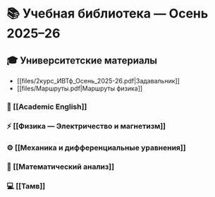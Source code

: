 # 📚 Учебная библиотека — Осень 2025–26

## 🎓 Университетские материалы
- [[files/2курс_ИВТф_Осень_2025-26.pdf|Задавальник]]
- [[files/Маршруты.pdf|Маршруты физика]]
### 📖 [[Academic English]]
### ⚡ [[Физика — Электричество и магнетизм]]
### ⚙️ [[Механика и дифференциальные уравнения]]

### 📘 [[Математический анализ]]

### 💻 [[Тамв]]
